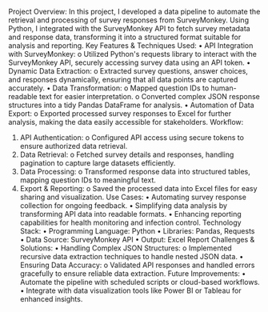 Project Overview:
In this project, I developed a data pipeline to automate the retrieval and processing of survey responses from SurveyMonkey. Using Python, I integrated with the SurveyMonkey API to fetch survey metadata and response data, transforming it into a structured format suitable for analysis and reporting.
Key Features & Techniques Used:
•	API Integration with SurveyMonkey:
o	Utilized Python's requests library to interact with the SurveyMonkey API, securely accessing survey data using an API token.
•	Dynamic Data Extraction:
o	Extracted survey questions, answer choices, and responses dynamically, ensuring that all data points are captured accurately.
•	Data Transformation:
o	Mapped question IDs to human-readable text for easier interpretation.
o	Converted complex JSON response structures into a tidy Pandas DataFrame for analysis.
•	Automation of Data Export:
o	Exported processed survey responses to Excel for further analysis, making the data easily accessible for stakeholders.
Workflow:
1.	API Authentication:
o	Configured API access using secure tokens to ensure authorized data retrieval.
2.	Data Retrieval:
o	Fetched survey details and responses, handling pagination to capture large datasets efficiently.
3.	Data Processing:
o	Transformed response data into structured tables, mapping question IDs to meaningful text.
4.	Export & Reporting:
o	Saved the processed data into Excel files for easy sharing and visualization.
Use Cases:
•	Automating survey response collection for ongoing feedback.
•	Simplifying data analysis by transforming API data into readable formats.
•	Enhancing reporting capabilities for health monitoring and infection control.
Technology Stack:
•	Programming Language: Python
•	Libraries: Pandas, Requests
•	Data Source: SurveyMonkey API
•	Output: Excel Report
Challenges & Solutions:
•	Handling Complex JSON Structures:
o	Implemented recursive data extraction techniques to handle nested JSON data.
•	Ensuring Data Accuracy:
o	Validated API responses and handled errors gracefully to ensure reliable data extraction.
Future Improvements:
•	Automate the pipeline with scheduled scripts or cloud-based workflows.
•	Integrate with data visualization tools like Power BI or Tableau for enhanced insights.
